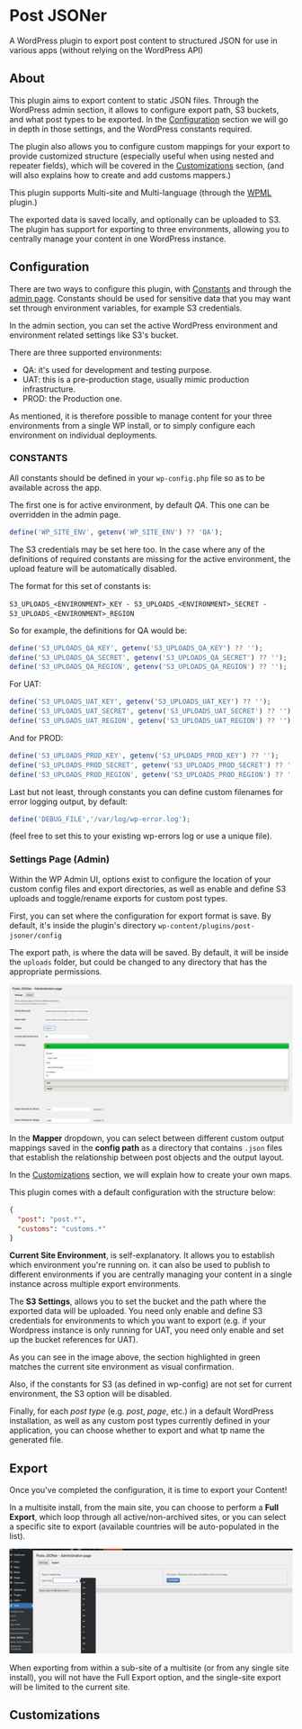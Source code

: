 # Post JSONer

A WordPress plugin to export post content to structured JSON for use in various apps (without relying on the WordPress API)

## About

This plugin aims to export content to static JSON files. 
Through the WordPress admin section, it allows to configure export path, S3 buckets, and what post types to be exported. 
In the [Configuration](#configuration) section we will go in depth in those settings, and the WordPress constants required.

The plugin also allows you to configure custom mappings for your export to provide customized structure (especially useful when using nested and repeater fields), which will be covered in the  [Customizations](#customizations) section, (and will also explains how to create and add customs mappers.)  

This plugin supports Multi-site and Multi-language (through the [WPML](https://wpml.org/) plugin.)

The exported data is saved locally, and optionally can be uploaded to S3. The plugin has support for exporting to three environments, allowing you to centrally manage your content in one WordPress instance.

## Configuration

There are two ways to configure this plugin, with [Constants](#constants) and through the [admin page](#wp-options).
Constants should be used for sensitive data that you may want set through environment variables, for example S3 credentials.

In the admin section, you can set the active WordPress environment and environment related settings like S3's bucket.

There are three supported environments:
* QA: it's used for development and testing purpose.
* UAT: this is a pre-production stage, usually mimic production infrastructure. 
* PROD: the Production one.

As mentioned, it is therefore possible to manage content for your three environments from a single WP install, or to simply configure each environment on individual deployments.

### CONSTANTS

All constants should be defined in your `wp-config.php` file so as to be available across the app.

The first one is for active environment, by default *QA*. This one can be overridden in the admin page.
```php
define('WP_SITE_ENV', getenv('WP_SITE_ENV') ?? 'QA');
```

The S3 credentials may be set here too. In the case where any of the definitions of required constants are missing for the active environment,
the upload feature will be automatically disabled.

The format for this set of constants is:

`S3_UPLOADS_<ENVIRONMENT>_KEY - S3_UPLOADS_<ENVIRONMENT>_SECRET - S3_UPLOADS_<ENVIRONMENT>_REGION`

So for example, the definitions for QA would be:
```php
define('S3_UPLOADS_QA_KEY', getenv('S3_UPLOADS_QA_KEY') ?? '');
define('S3_UPLOADS_QA_SECRET', getenv('S3_UPLOADS_QA_SECRET') ?? '');
define('S3_UPLOADS_QA_REGION', getenv('S3_UPLOADS_QA_REGION') ?? '');
```

For UAT:
```php
define('S3_UPLOADS_UAT_KEY', getenv('S3_UPLOADS_UAT_KEY') ?? '');
define('S3_UPLOADS_UAT_SECRET', getenv('S3_UPLOADS_UAT_SECRET') ?? '');
define('S3_UPLOADS_UAT_REGION', getenv('S3_UPLOADS_UAT_REGION') ?? '');

```

And for PROD:
```php
define('S3_UPLOADS_PROD_KEY', getenv('S3_UPLOADS_PROD_KEY') ?? '');
define('S3_UPLOADS_PROD_SECRET', getenv('S3_UPLOADS_PROD_SECRET') ?? '');
define('S3_UPLOADS_PROD_REGION', getenv('S3_UPLOADS_PROD_REGION') ?? '');
```

Last but not least, through constants you can define custom filenames for error logging output,
by default:
```php
define('DEBUG_FILE','/var/log/wp-error.log');
```
(feel free to set this to your existing wp-errors log or use a unique file).

### Settings Page (Admin)

Within the WP Admin UI, options exist to configure the location of your custom config files and export directories, as well as enable and define S3 uploads and toggle/rename exports for custom post types.

First, you can set where the configuration for export format is save. By default, it's inside the plugin's directory
`wp-content/plugins/post-jsoner/config`

The export path, is where the data will be saved. By default, it will be inside the `uploads` folder, but could be changed to any directory that has the appropriate permissions.

![Posts JSONer Settings!](documents/Posts_JSONer_Settings.png "Posts JSONer Settings")

In the **Mapper** dropdown, you can select between different custom output mappings saved in the __**config path**__ as a directory
that contains `.json` files that establish the relationship between post objects and the output layout.

In the [Customizations](#customizations) section, we will explain how to create your own maps.

This plugin comes with a default configuration with the structure below:

```json
{
  "post": "post.*",
  "customs": "customs.*"
}
```

**Current Site Environment**, is self-explanatory. It allows you to establish which environment you're running on. it can also be used to publish to different environments if you are centrally managing your content in a single instance across multiple export environments.

The **S3 Settings**, allows you to set the bucket and the path where the exported data will be uploaded. You need only enable and define S3 credentials for environments to which you want to export (e.g. if your Wordpress instance is only running for UAT, you need only enable and set up the bucket references for UAT).

As you can see in the image above, the section highlighted in green matches the current site environment as visual confirmation.

Also, if the constants for S3 (as defined in wp-config) are not set for current environment, the S3 option will be disabled. 

Finally, for each _post type_ (e.g. _post_, _page_, etc.) in a default WordPress installation, as well as any custom post types currently defined in your application,
you can choose whether to export and what tp name the generated file.

## Export

Once you've completed the configuration, it is time to export your Content!

In a multisite install, from the main site, you can choose to perform a __Full Export__, which loop through all active/non-archived sites,
or you can select a specific site to export (available countries will be auto-populated in the list).

![Posts JSONer Export!](documents/Posts_JSONer_Export.png "Posts JSONer Export")

When exporting from within a sub-site of a multisite (or from any single site install), you will not have the Full Export option, and the single-site export will be limited to the current site.

## Customizations
